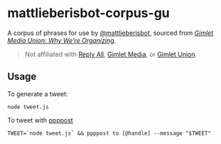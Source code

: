 # mattlieberisbot-corpus-gu

A corpus of phrases for use by [@mattlieberisbot], sourced from [_Gimlet Media Union: Why We’re Organizing_][dwu].

> Not affiliated with [Reply All], [Gimlet Media], or [Gimlet Union].

[@mattlieberisbot]: https://twitter.com/mattlieberisbot
[Reply All]: https://gimletmedia.com/replyall
[Gimlet Media]: https://gimletmedia.com
[Gimlet Union]: https://twitter.com/gimletunion
[dwu]: https://www.digitalwritersunion.org/gimlet

## Usage

To generate a tweet:

```
node tweet.js
```

To tweet with [ppppost]

```
TWEET=`node tweet.js` && ppppost to [@handle] --message "$TWEET"
```

[ppppost]: https://github.com/ashur/ppppost
